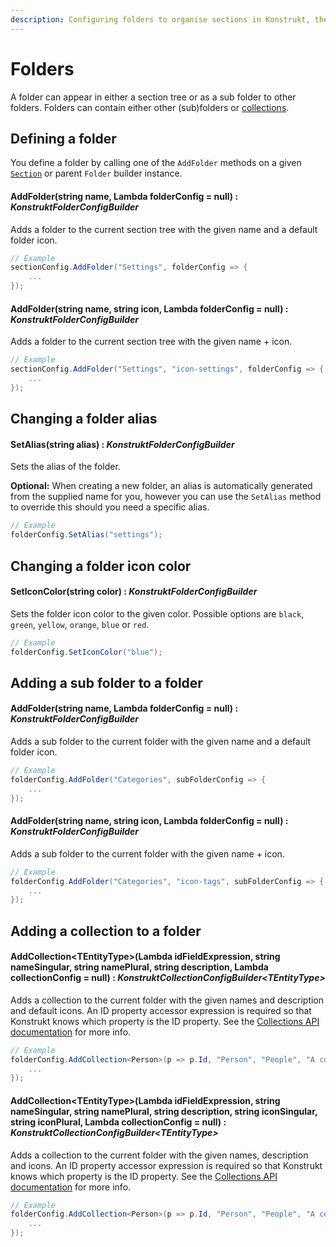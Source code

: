 ```yaml
---
description: Configuring folders to organise sections in Konstrukt, the fluent administration panel builder for Umbraco.
---
```


# Folders

A folder can appear in either a section tree or as a sub folder to other folders. Folders can contain either other (sub)folders or [collections](collections.md).

## Defining a folder

You define a folder by calling one of the `AddFolder` methods on a given [`Section`](sections.md) or parent `Folder` builder instance.

#### AddFolder(string name, Lambda folderConfig = null) : *KonstruktFolderConfigBuilder*

Adds a folder to the current section tree with the given name and a default folder icon.

````csharp
// Example
sectionConfig.AddFolder("Settings", folderConfig => {
    ...
});
````

#### AddFolder(string name, string icon, Lambda folderConfig = null) : *KonstruktFolderConfigBuilder*

Adds a folder to the current section tree with the given name + icon.

````csharp
// Example
sectionConfig.AddFolder("Settings", "icon-settings", folderConfig => {
    ...
});
````

## Changing a folder alias

#### SetAlias(string alias) : *KonstruktFolderConfigBuilder*

Sets the alias of the folder.  

**Optional:** When creating a new folder, an alias is automatically generated from the supplied name for you, however you can use the `SetAlias` method to override this should you need a specific alias.

````csharp
// Example
folderConfig.SetAlias("settings");
````

## Changing a folder icon color

#### SetIconColor(string color) : *KonstruktFolderConfigBuilder*

Sets the folder icon color to the given color.  Possible options are `black`, `green`, `yellow`, `orange`, `blue` or `red`.

````csharp
// Example
folderConfig.SetIconColor("blue");
````

## Adding a sub folder to a folder

#### AddFolder(string name, Lambda folderConfig = null) : *KonstruktFolderConfigBuilder*

Adds a sub folder to the current folder with the given name and a default folder icon.

````csharp
// Example
folderConfig.AddFolder("Categories", subFolderConfig => {
    ...
});
````

#### AddFolder(string name, string icon, Lambda folderConfig = null) : *KonstruktFolderConfigBuilder*

Adds a sub folder to the current folder with the given name + icon.

````csharp
// Example
folderConfig.AddFolder("Categories", "icon-tags", subFolderConfig => {
    ...
});
````

## Adding a collection to a folder

#### AddCollection&lt;TEntityType&gt;(Lambda idFieldExpression, string nameSingular, string namePlural, string description, Lambda collectionConfig = null) : *KonstruktCollectionConfigBuilder&lt;TEntityType&gt;*

Adds a collection to the current folder with the given names and description and default icons. An ID property accessor expression is required so that Konstrukt knows which property is the ID property. See the [Collections API documentation](collections.md) for more info.

````csharp
// Example
folderConfig.AddCollection<Person>(p => p.Id, "Person", "People", "A collection of people", collectionConfig => {
    ...
});
````

#### AddCollection&lt;TEntityType&gt;(Lambda idFieldExpression, string nameSingular, string namePlural, string description, string iconSingular, string iconPlural, Lambda collectionConfig = null) : *KonstruktCollectionConfigBuilder&lt;TEntityType&gt;*

Adds a collection to the current folder with the given names, description and icons. An ID property accessor expression is required so that Konstrukt knows which property is the ID property. See the [Collections API documentation](collections.md) for more info.

````csharp
// Example
folderConfig.AddCollection<Person>(p => p.Id, "Person", "People", "A collection of people", "icon-umb-users", "icon-umb-users", collectionConfig => {
    ...
});
````
